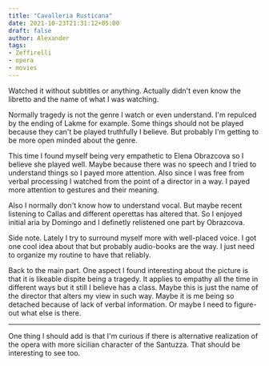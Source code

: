 ```yaml
---
title: "Cavalleria Rusticana"
date: 2021-10-23T21:31:12+05:00
draft: false
author: Alexander
tags:
- Zeffirelli
- opera
- movies
---
```


Watched it without subtitles or anything.
Actually didn't even know the libretto and the name of what I was watching.

Normally tragedy is not the genre I watch or even understand.
I'm repulced by the ending of Lakme for example.
Some things should not be played because they can't be played truthfully I believe.
But probably I'm getting to be more open minded about the genre.

This time I found myself being very empathetic to Elena Obrazcova so I believe she played well.
Maybe because there was no speech and I tried to understand things so I payed more attention.
Also since I was free from verbal processing I watched from the point of a director in a way.
I payed more attention to gestures and their meaning.

Also I normally don't know how to understand vocal.
But maybe recent listening to Callas and different operettas has altered that.
So I enjoyed initial aria by Domingo and I definetly relistened one part by Obrazcova.

Side note. Lately I try to surround myself more with well-placed voice.
I got one cool idea about that but probably audio-books are the way.
I just need to organize my routine to have that reliably.

Back to the main part. One aspect I found interesting about the picture is that it is likeable dispite being a tragedy.
It applies to empathy all the time in different ways but it still I believe has a class.
Maybe this is just the name of the director that alters my view in such way.
Maybe it is me being so detached because of lack of verbal information.
Or maybe I need to figure-out what else is there.

---

One thing I should add is that I'm curious if there is alternative realization of the opera with more sicilian character of the Santuzza. That should be interesting to see too.
